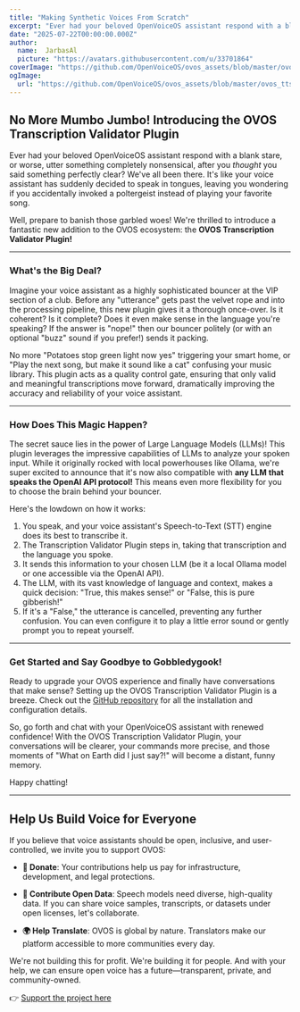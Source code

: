 ```yaml
---
title: "Making Synthetic Voices From Scratch"
excerpt: "Ever had your beloved OpenVoiceOS assistant respond with a blank stare, or worse, utter something completely nonsensical, after you *thought* you said something perfectly clear? We've all been there."
date: "2025-07-22T00:00:00.000Z"
author:
  name:  JarbasAl
  picture: "https://avatars.githubusercontent.com/u/33701864"
coverImage: "https://github.com/OpenVoiceOS/ovos_assets/blob/master/ovos_tts.png?raw=true"
ogImage:
  url: "https://github.com/OpenVoiceOS/ovos_assets/blob/master/ovos_tts.png?raw=true"
---
```



## No More Mumbo Jumbo! Introducing the OVOS Transcription Validator Plugin

Ever had your beloved OpenVoiceOS assistant respond with a blank stare, or worse, utter something completely nonsensical, after you *thought* you said something perfectly clear? We've all been there. It's like your voice assistant has suddenly decided to speak in tongues, leaving you wondering if you accidentally invoked a poltergeist instead of playing your favorite song.

Well, prepare to banish those garbled woes! We're thrilled to introduce a fantastic new addition to the OVOS ecosystem: the **OVOS Transcription Validator Plugin!**

---

### What's the Big Deal?

Imagine your voice assistant as a highly sophisticated bouncer at the VIP section of a club. Before any "utterance" gets past the velvet rope and into the processing pipeline, this new plugin gives it a thorough once-over. Is it coherent? Is it complete? Does it even make sense in the language you're speaking? If the answer is "nope!" then our bouncer politely (or with an optional "buzz" sound if you prefer!) sends it packing.

No more "Potatoes stop green light now yes" triggering your smart home, or "Play the next song, but make it sound like a cat" confusing your music library. This plugin acts as a quality control gate, ensuring that only valid and meaningful transcriptions move forward, dramatically improving the accuracy and reliability of your voice assistant.

---

### How Does This Magic Happen?

The secret sauce lies in the power of Large Language Models (LLMs)! This plugin leverages the impressive capabilities of LLMs to analyze your spoken input. While it originally rocked with local powerhouses like Ollama, we're super excited to announce that it's now also compatible with **any LLM that speaks the OpenAI API protocol!** This means even more flexibility for you to choose the brain behind your bouncer.

Here's the lowdown on how it works:

1.  You speak, and your voice assistant's Speech-to-Text (STT) engine does its best to transcribe it.
2.  The Transcription Validator Plugin steps in, taking that transcription and the language you spoke.
3.  It sends this information to your chosen LLM (be it a local Ollama model or one accessible via the OpenAI API).
4.  The LLM, with its vast knowledge of language and context, makes a quick decision: "True, this makes sense!" or "False, this is pure gibberish!"
5.  If it's a "False," the utterance is cancelled, preventing any further confusion. You can even configure it to play a little error sound or gently prompt you to repeat yourself.

---

### Get Started and Say Goodbye to Gobbledygook!

Ready to upgrade your OVOS experience and finally have conversations that make sense? Setting up the OVOS Transcription Validator Plugin is a breeze. Check out the [GitHub repository](https://github.com/TigreGotico/ovos-transcription-validator-plugin) for all the installation and configuration details.

So, go forth and chat with your OpenVoiceOS assistant with renewed confidence! With the OVOS Transcription Validator Plugin, your conversations will be clearer, your commands more precise, and those moments of "What on Earth did I just say?!" will become a distant, funny memory.

Happy chatting!

---

## Help Us Build Voice for Everyone 

If you believe that voice assistants should be open, inclusive, and user-controlled, we invite you to support OVOS: 

- **💸 Donate**: Your contributions help us pay for infrastructure, development, and legal protections. 

- **📣 Contribute Open Data**: Speech models need diverse, high-quality data. If you can share voice samples, transcripts, or datasets under open licenses, let's collaborate. 

- **🌍 Help Translate**: OVOS is global by nature. Translators make our platform accessible to more communities every day. 

We're not building this for profit. We're building it for people. And with your help, we can ensure open voice has a future—transparent, private, and community-owned. 

👉 [Support the project here](https://www.openvoiceos.org/contribution)
